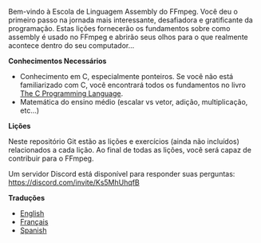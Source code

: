 Bem-vindo à Escola de Linguagem Assembly do FFmpeg. Você deu o primeiro passo na jornada mais interessante, desafiadora e gratificante da programação. Estas lições fornecerão os fundamentos sobre como assembly é usado no FFmpeg e abrirão seus olhos para o que realmente acontece dentro do seu computador...

**Conhecimentos Necessários**

* Conhecimento em C, especialmente ponteiros. Se você não está familiarizado com C, você encontrará todos os fundamentos no livro [The C Programming Language](https://en.wikipedia.org/wiki/The_C_Programming_Language).
* Matemática do ensino médio (escalar vs vetor, adição, multiplicação, etc...)

**Lições**

Neste repositório Git estão as lições e exercícios (ainda não incluídos) relacionados a cada lição. Ao final de todas as lições, você será capaz de contribuir para o FFmpeg.

Um servidor Discord está disponível para responder suas perguntas:
https://discord.com/invite/Ks5MhUhqfB

**Traduções**

* [English](./README.md)
* [Français](./README.fr.md)
* [Spanish](./README.es.md)
